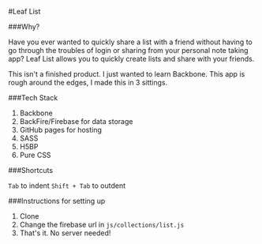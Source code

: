#Leaf List

###Why?

Have you ever wanted to quickly share a list with a friend without having to go through the troubles of login or sharing from your personal note taking app? Leaf List allows you to quickly create lists and share with your friends.

This isn't a finished product. I just wanted to learn Backbone. This app is rough around the edges, I made this in 3 sittings.


###Tech Stack

1. Backbone
2. BackFire/Firebase for data storage
3. GitHub pages for hosting
4. SASS
5. H5BP
6. Pure CSS


###Shortcuts

`Tab` to indent
`Shift + Tab` to outdent


###Instructions for setting up

1. Clone
2. Change the firebase url in `js/collections/list.js`
3. That's it. No server needed!